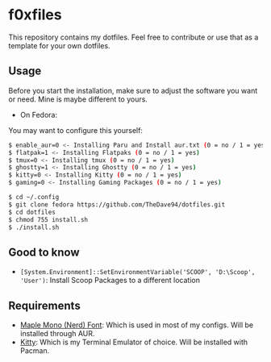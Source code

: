 # f0xfiles

This repository contains my dotfiles. Feel free to contribute or use that as a template for your own dotfiles.

## Usage

Before you start the installation, make sure to adjust the software you want or need. Mine is maybe different to yours. 

* On Fedora:

You may want to configure this yourself:

```bash
$ enable_aur=0 <- Installing Paru and Install aur.txt (0 = no / 1 = yes)
$ flatpak=1 <- Installing Flatpaks (0 = no / 1 = yes)
$ tmux=0 <- Installing tmux (0 = no / 1 = yes)
$ ghostty=1 <- Installing Ghostty (0 = no / 1 = yes)
$ kitty=0 <- Installing Kitty (0 = no / 1 = yes)
$ gaming=0 <- Installing Gaming Packages (0 = no / 1 = yes)
```

```bash
$ cd ~/.config
$ git clone fedora https://github.com/TheDave94/dotfiles.git
$ cd dotfiles
$ chmod 755 install.sh
$ ./install.sh
```

## Good to know

* ``[System.Environment]::SetEnvironmentVariable('SCOOP', 'D:\Scoop', 'User')``: Install Scoop Packages to a different location


## Requirements
* [Maple Mono (Nerd) Font](https://github.com/subframe7536/Maple-font): Which is used in most of my configs. Will be installed through AUR.
* [Kitty](https://sw.kovidgoyal.net/kitty/): Which is my Terminal Emulator of choice. Will be installed with Pacman.


